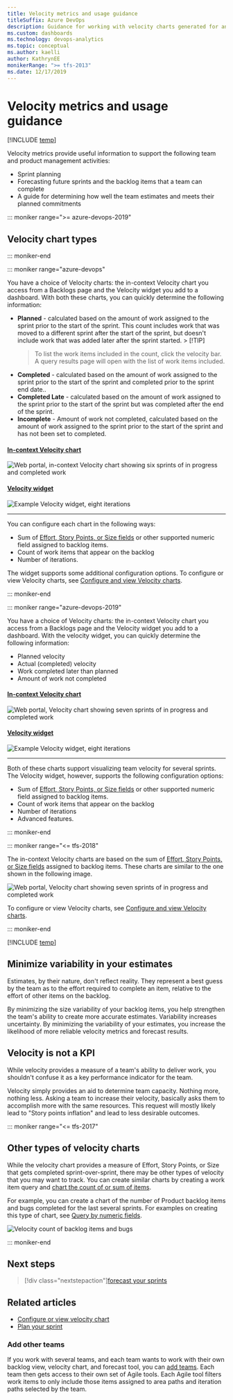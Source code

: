 ```yaml
---
title: Velocity metrics and usage guidance
titleSuffix: Azure DevOps
description: Guidance for working with velocity charts generated for an Azure DevOps team or project
ms.custom: dashboards
ms.technology: devops-analytics
ms.topic: conceptual
ms.author: kaelli
author: KathrynEE
monikerRange: ">= tfs-2013"
ms.date: 12/17/2019
---
```


# Velocity metrics and usage guidance

[!INCLUDE [temp](../includes/version-azure-devops-all.md)]

Velocity metrics provide useful information to support the following team and product management activities:

- Sprint planning
- Forecasting future sprints and the backlog items that a team can complete
- A guide for determining how well the team estimates and meets their planned commitments

::: moniker range=">= azure-devops-2019"

## Velocity chart types

::: moniker-end

::: moniker range="azure-devops"

You have a choice of Velocity charts: the in-context Velocity chart you access from a Backlogs page and the Velocity widget you add to a dashboard. With both these charts, you can quickly determine the following information:

- **Planned** - calculated based on the amount of work assigned to the sprint prior to the start of the sprint. This count includes work that was moved to a different sprint after the start of the sprint, but doesn't include work that was added later after the sprint started. > [!TIP]  
   > To list the work items included in the count, click the velocity bar. A query results page will open with the list of work items included.
- **Completed** - calculated based on the amount of work assigned to the sprint prior to the start of the sprint and completed prior to the sprint end date..
- **Completed Late** - calculated based on the amount of work assigned to the sprint prior to the start of the sprint but was completed after the end of the sprint.
- **Incomplete** - Amount of work not completed, calculated based on the amount of work assigned to the sprint prior to the start of the sprint and has not been set to completed.

#### [In-context Velocity chart](#tab/in-context)

![Web portal, in-context Velocity chart showing six sprints of in progress and completed work](media/velocity/analytics-velocity-azure-devops.png)

#### [Velocity widget](#tab/widget)

![Example Velocity widget, eight iterations](media/commerce-team-velocity-eight-iterations.png)

---

You can configure each chart in the following ways:

- Sum of [Effort, Story Points, or Size fields](../../boards/queries/query-numeric.md) or other supported numeric field assigned to backlog items.
- Count of work items that appear on the backlog
- Number of iterations.

The widget supports some additional configuration options. To configure or view Velocity charts, see [Configure and view Velocity charts](team-velocity.md).

::: moniker-end

::: moniker range="azure-devops-2019"

You have a choice of Velocity charts: the in-context Velocity chart you access from a Backlogs page and the Velocity widget you add to a dashboard. With the velocity widget, you can quickly determine the following information:

- Planned velocity
- Actual (completed) velocity
- Work completed later than planned
- Amount of work not completed

#### [In-context Velocity chart](#tab/in-context)

![Web portal, Velocity chart showing seven sprints of in progress and completed work](media/team-velocity-chart-web-7-iterations.png)

#### [Velocity widget](#tab/widget)

![Example Velocity widget, eight iterations](media/commerce-team-velocity-eight-iterations.png)

---

Both of these charts support visualizing team velocity for several sprints. The Velocity widget, however, supports the following configuration options:

- Sum of [Effort, Story Points, or Size fields](../../boards/queries/query-numeric.md) or other supported numeric field assigned to backlog items.
- Count of work items that appear on the backlog
- Number of iterations
- Advanced features.

::: moniker-end

::: moniker range="<= tfs-2018"

The in-context Velocity charts are based on the sum of [Effort, Story Points, or Size fields](../../boards/queries/query-numeric.md) assigned to backlog items. These charts are similar to the one shown in the following image.

![Web portal, Velocity chart showing seven sprints of in progress and completed work](media/team-velocity-chart-web-7-iterations.png)

To configure or view Velocity charts, see [Configure and view Velocity charts](team-velocity.md).

::: moniker-end

[!INCLUDE [temp](../includes/velocity-activities.md)]

<a id="minimize-variability" > </a>

## Minimize variability in your estimates

Estimates, by their nature, don't reflect reality. They represent a best guess by the team as to the effort required to complete an item, relative to the effort of other items on the backlog.

By minimizing the size variability of your backlog items, you help strengthen the team's ability to create more accurate estimates. Variability increases uncertainty. By minimizing the variability of your estimates, you increase the likelihood of more reliable velocity metrics and forecast results.

## Velocity is not a KPI

While velocity provides a measure of a team's ability to deliver work, you shouldn't confuse it as a key performance indicator for the team.

Velocity simply provides an aid to determine team capacity. Nothing more, nothing less. Asking a team to increase their velocity, basically asks them to accomplish more with the same resources. This request will mostly likely lead to "Story points inflation" and lead to less desirable outcomes.

::: moniker range="<= tfs-2017"

## Other types of velocity charts

While the velocity chart provides a measure of Effort, Story Points, or Size that gets completed sprint-over-sprint, there may be other types of velocity that you may want to track. You can create similar charts by creating a work item query and [chart the count of or sum of items](../dashboards/charts.md).

For example, you can create a chart of the number of Product backlog items and bugs completed for the last several sprints. For examples on creating this type of chart, see [Query by numeric fields](../../boards/queries/query-numeric.md).

![Velocity count of backlog items and bugs](media/ALM_VF_VelocityCountItems.png)

::: moniker-end

## Next steps

> [!div class="nextstepaction"][forecast your sprints](../../boards/sprints/forecast.md)

## Related articles

- [Configure or view velocity chart](team-velocity.md)
- [Plan your sprint](../../boards/sprints/assign-work-sprint.md)

### Add other teams

If you work with several teams, and each team wants to work with their own backlog view, velocity chart, and forecast tool, you can [add teams](../../organizations/settings/add-teams.md). Each team then gets access to their own set of Agile tools. Each Agile tool filters work items to only include those items assigned to area paths and iteration paths selected by the team.
